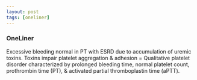 ```yaml
---
layout: post
tags: [oneliner]
---
```



### OneLiner

Excessive bleeding normal in PT with ESRD due to accumulation of uremic toxins. Toxins impair platelet aggregation & adhesion = Qualitative platelet disorder characterized by prolonged bleeding time, normal platelet count, prothrombin time (PT), & activated partial thromboplastin time (aPTT).
